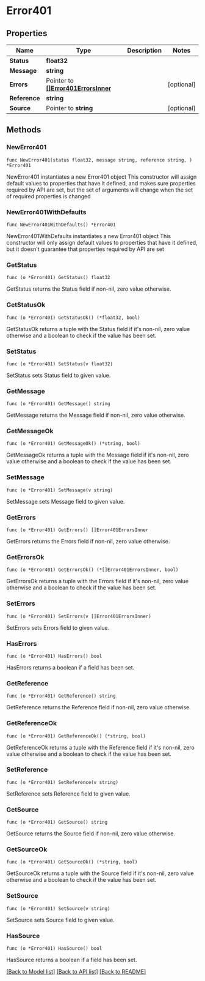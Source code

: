 # Error401

## Properties

Name | Type | Description | Notes
------------ | ------------- | ------------- | -------------
**Status** | **float32** |  |
**Message** | **string** |  |
**Errors** | Pointer to [**[]Error401ErrorsInner**](Error401ErrorsInner.md) |  | [optional]
**Reference** | **string** |  |
**Source** | Pointer to **string** |  | [optional]

## Methods

### NewError401

`func NewError401(status float32, message string, reference string, ) *Error401`

NewError401 instantiates a new Error401 object
This constructor will assign default values to properties that have it defined,
and makes sure properties required by API are set, but the set of arguments
will change when the set of required properties is changed

### NewError401WithDefaults

`func NewError401WithDefaults() *Error401`

NewError401WithDefaults instantiates a new Error401 object
This constructor will only assign default values to properties that have it defined,
but it doesn't guarantee that properties required by API are set

### GetStatus

`func (o *Error401) GetStatus() float32`

GetStatus returns the Status field if non-nil, zero value otherwise.

### GetStatusOk

`func (o *Error401) GetStatusOk() (*float32, bool)`

GetStatusOk returns a tuple with the Status field if it's non-nil, zero value otherwise
and a boolean to check if the value has been set.

### SetStatus

`func (o *Error401) SetStatus(v float32)`

SetStatus sets Status field to given value.


### GetMessage

`func (o *Error401) GetMessage() string`

GetMessage returns the Message field if non-nil, zero value otherwise.

### GetMessageOk

`func (o *Error401) GetMessageOk() (*string, bool)`

GetMessageOk returns a tuple with the Message field if it's non-nil, zero value otherwise
and a boolean to check if the value has been set.

### SetMessage

`func (o *Error401) SetMessage(v string)`

SetMessage sets Message field to given value.


### GetErrors

`func (o *Error401) GetErrors() []Error401ErrorsInner`

GetErrors returns the Errors field if non-nil, zero value otherwise.

### GetErrorsOk

`func (o *Error401) GetErrorsOk() (*[]Error401ErrorsInner, bool)`

GetErrorsOk returns a tuple with the Errors field if it's non-nil, zero value otherwise
and a boolean to check if the value has been set.

### SetErrors

`func (o *Error401) SetErrors(v []Error401ErrorsInner)`

SetErrors sets Errors field to given value.

### HasErrors

`func (o *Error401) HasErrors() bool`

HasErrors returns a boolean if a field has been set.

### GetReference

`func (o *Error401) GetReference() string`

GetReference returns the Reference field if non-nil, zero value otherwise.

### GetReferenceOk

`func (o *Error401) GetReferenceOk() (*string, bool)`

GetReferenceOk returns a tuple with the Reference field if it's non-nil, zero value otherwise
and a boolean to check if the value has been set.

### SetReference

`func (o *Error401) SetReference(v string)`

SetReference sets Reference field to given value.


### GetSource

`func (o *Error401) GetSource() string`

GetSource returns the Source field if non-nil, zero value otherwise.

### GetSourceOk

`func (o *Error401) GetSourceOk() (*string, bool)`

GetSourceOk returns a tuple with the Source field if it's non-nil, zero value otherwise
and a boolean to check if the value has been set.

### SetSource

`func (o *Error401) SetSource(v string)`

SetSource sets Source field to given value.

### HasSource

`func (o *Error401) HasSource() bool`

HasSource returns a boolean if a field has been set.


[[Back to Model list]](../README.md#documentation-for-models) [[Back to API list]](../README.md#documentation-for-api-endpoints) [[Back to README]](../README.md)


